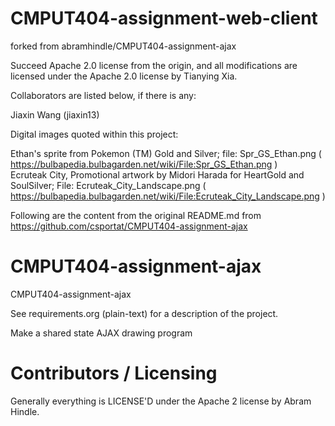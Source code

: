 # CMPUT404-assignment-web-client 

forked from abramhindle/CMPUT404-assignment-ajax 

Succeed Apache 2.0 license from the origin, and all modifications are licensed under the Apache 2.0 license by Tianying Xia. 

Collaborators are listed below, if there is any: 

Jiaxin Wang (jiaxin13) 

Digital images quoted within this project: 

Ethan's sprite from Pokemon (TM) Gold and Silver; file: Spr_GS_Ethan.png ( https://bulbapedia.bulbagarden.net/wiki/File:Spr_GS_Ethan.png ) \
Ecruteak City, Promotional artwork by Midori Harada for HeartGold and SoulSilver; File: Ecruteak_City_Landscape.png ( https://bulbapedia.bulbagarden.net/wiki/File:Ecruteak_City_Landscape.png ) 

Following are the content from the original README.md from https://github.com/csportat/CMPUT404-assignment-ajax 

CMPUT404-assignment-ajax
========================

CMPUT404-assignment-ajax

See requirements.org (plain-text) for a description of the project.

Make a shared state AJAX drawing program

Contributors / Licensing
========================

Generally everything is LICENSE'D under the Apache 2 license by Abram Hindle.

